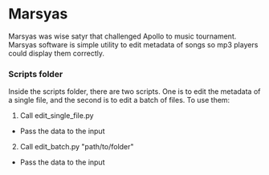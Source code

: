 # Marsyas
Marsyas was wise satyr that challenged Apollo to music tournament. Marsyas software is simple utility to edit metadata of songs so mp3 players could display them correctly.



### Scripts folder
Inside the scripts folder, there are two scripts. One is to edit the metadata of a single file, and the second is to edit a batch of files. To use them:

1. Call edit_single_file.py
* Pass the data to the input
 
2. Call edit_batch.py "path/to/folder"
* Pass the data to the input

